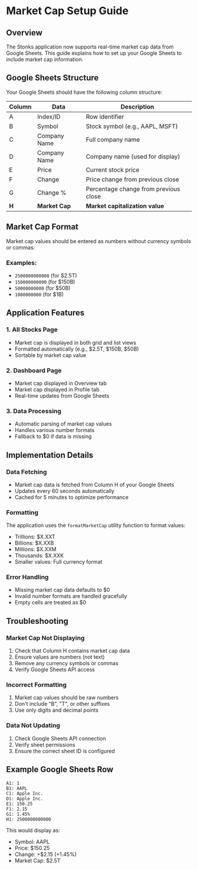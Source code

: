 # Market Cap Setup Guide

## Overview
The Stonks application now supports real-time market cap data from Google Sheets. This guide explains how to set up your Google Sheets to include market cap information.

## Google Sheets Structure

Your Google Sheets should have the following column structure:

| Column | Data | Description |
|--------|------|-------------|
| A | Index/ID | Row identifier |
| B | Symbol | Stock symbol (e.g., AAPL, MSFT) |
| C | Company Name | Full company name |
| D | Company Name | Company name (used for display) |
| E | Price | Current stock price |
| F | Change | Price change from previous close |
| G | Change % | Percentage change from previous close |
| **H** | **Market Cap** | **Market capitalization value** |

## Market Cap Format

Market cap values should be entered as numbers without currency symbols or commas:

### Examples:
- `2500000000000` (for $2.5T)
- `150000000000` (for $150B)
- `50000000000` (for $50B)
- `1000000000` (for $1B)

## Application Features

### 1. All Stocks Page
- Market cap is displayed in both grid and list views
- Formatted automatically (e.g., $2.5T, $150B, $50B)
- Sortable by market cap value

### 2. Dashboard Page
- Market cap displayed in Overview tab
- Market cap displayed in Profile tab
- Real-time updates from Google Sheets

### 3. Data Processing
- Automatic parsing of market cap values
- Handles various number formats
- Fallback to $0 if data is missing

## Implementation Details

### Data Fetching
- Market cap data is fetched from Column H of your Google Sheets
- Updates every 60 seconds automatically
- Cached for 5 minutes to optimize performance

### Formatting
The application uses the `formatMarketCap` utility function to format values:
- Trillions: $X.XXT
- Billions: $X.XXB  
- Millions: $X.XXM
- Thousands: $X.XXK
- Smaller values: Full currency format

### Error Handling
- Missing market cap data defaults to $0
- Invalid number formats are handled gracefully
- Empty cells are treated as $0

## Troubleshooting

### Market Cap Not Displaying
1. Check that Column H contains market cap data
2. Ensure values are numbers (not text)
3. Remove any currency symbols or commas
4. Verify Google Sheets API access

### Incorrect Formatting
1. Market cap values should be raw numbers
2. Don't include "B", "T", or other suffixes
3. Use only digits and decimal points

### Data Not Updating
1. Check Google Sheets API connection
2. Verify sheet permissions
3. Ensure the correct sheet ID is configured

## Example Google Sheets Row

```
A1: 1
B1: AAPL
C1: Apple Inc.
D1: Apple Inc.
E1: 150.25
F1: 2.15
G1: 1.45%
H1: 2500000000000
```

This would display as:
- Symbol: AAPL
- Price: $150.25
- Change: +$2.15 (+1.45%)
- Market Cap: $2.5T 